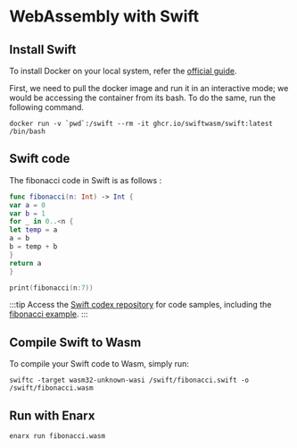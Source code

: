 # WebAssembly with Swift

## Install Swift

To install Docker on your local system, refer the [official guide](https://docs.docker.com/get-docker/).

First, we need to pull the docker image and run it in an interactive mode; we would be accessing the container from its bash. To do the same, run the following command.

```docker
docker run -v `pwd`:/swift --rm -it ghcr.io/swiftwasm/swift:latest /bin/bash
```

## Swift code

The fibonacci code in Swift is as follows :

```swift
func fibonacci(n: Int) -> Int {
var a = 0
var b = 1
for _ in 0..<n {
let temp = a
a = b
b = temp + b
}
return a
}

print(fibonacci(n:7))
```
:::tip
Access the [Swift codex repository](https://github.com/enarx/codex/tree/main/Swift) for code samples, including the [fibonacci example](https://github.com/enarx/codex/tree/main/Swift/fibonacci).
:::

## Compile Swift to Wasm

To compile your Swift code to Wasm, simply run:

```
swiftc -target wasm32-unknown-wasi /swift/fibonacci.swift -o /swift/fibonacci.wasm
```

## Run with Enarx

```
enarx run fibonacci.wasm
```


